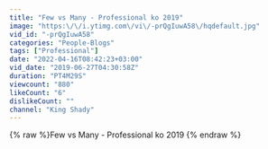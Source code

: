 ```yaml
---
title: "Few vs Many - Professional ko 2019"
image: "https:\/\/i.ytimg.com\/vi\/-prQgIuwA58\/hqdefault.jpg"
vid_id: "-prQgIuwA58"
categories: "People-Blogs"
tags: ["Professional"]
date: "2022-04-16T08:42:23+03:00"
vid_date: "2019-06-27T04:30:58Z"
duration: "PT4M29S"
viewcount: "880"
likeCount: "6"
dislikeCount: ""
channel: "King Shady"
---
```

{% raw %}Few vs Many - Professional ko 2019 {% endraw %}
